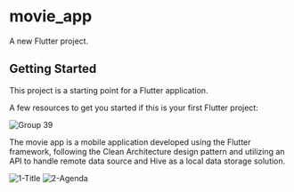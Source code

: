 # movie_app


A new Flutter project.

## Getting Started

This project is a starting point for a Flutter application.

A few resources to get you started if this is your first Flutter project:


![Group 39](https://github.com/Abd44Arfat/movie_app/assets/102757681/e7049ab1-7c3f-4c17-b57b-d61eb254e9cc)


The movie app is a mobile application developed using the Flutter framework, following the Clean Architecture design pattern and utilizing an API to handle remote data source and Hive as a local data storage solution.

![1-Title](https://github.com/Abd44Arfat/movie_app/assets/102757681/8f166de0-c539-461f-90a9-04acc0515e7a)
![2-Agenda](https://github.com/Abd44Arfat/movie_app/assets/102757681/7bf8a74b-c9f4-47f1-9ce6-cffd63fbf6a7)
